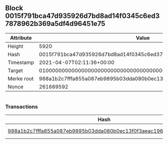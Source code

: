 ## Block 0015f791bca47d935926d7bd8ad14f0345c6ed37878962b369a5df4d96451e75

Attribute | Value
--- | ---
Height | 5920
Hash | 0015f791bca47d935926d7bd8ad14f0345c6ed37878962b369a5df4d96451e75
Timestamp | 2021-04-07T02:11:36+00:00
Target | 0100000000000000000000000000000000000000000000000000000000000000
Merke root | 988a1b2c7fffa855a087eb9895b03dda080b0ec13f0f3aeac196952f90866d33
Nonce | 261689592

```

```

### Transactions

Hash | Amount
--- | ---
[988a1b2c7fffa855a087eb9895b03dda080b0ec13f0f3aeac196952f90866d33](988a1b2c7fffa855a087eb9895b03dda080b0ec13f0f3aeac196952f90866d33.md) | 10.00000000 SKEPTI 
